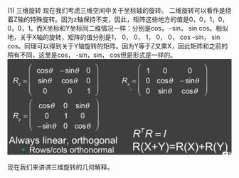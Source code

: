 (1) 三维旋转
现在我们考虑三维空间中关于坐标轴的旋转。
二维旋转可以看作是绕着Z轴的特殊旋转。因为z轴保持不变，因此，矩阵这些地方的值是0，0，1，0，0，0，1。而X坐标和Y坐标同二维情况一样：分别是cos， -sin， sin cos。相似地，关于X轴的旋转，矩阵的值分别是1， 0， 0， 1， 0， 0， cos -sin， sin cos。同理可以得到关于Y轴旋转的矩阵。因为Y等于Z叉乘X，因此矩阵和之前的稍有不同，这里是cos， -sin，sin， cos但是形式是一样的。
![](/Computer_Graphics/images/7.png)

现在我们来讲讲三维旋转的几何解释。